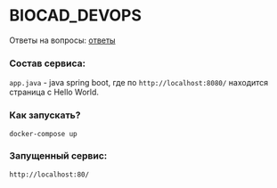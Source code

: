# BIOCAD_DEVOPS
Ответы на вопросы: [ответы](https://github.com/fedos3d/BIOCAD_DEVOPS/blob/master/answers.md) <br>
### Состав сервиса:<br>
`app.java` - java spring boot, где по 
`http://localhost:8080/` находится страница с Hello World.<br>
### Как запускать? <br>
```docker-compose up```
### Запущенный сервис:
```http://localhost:80/```

